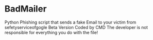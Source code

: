 # BadMailer
Python Phishing script that sends a fake Email to your victim from sefetyserviceofgogle
Beta Version 
Coded by CMD
The developer is not responsible for everything you do with the file!
